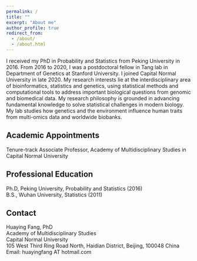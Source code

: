 ```yaml
---
permalink: /
title: ""
excerpt: "About me"
author_profile: true
redirect_from: 
  - /about/
  - /about.html
---
```


I received my PhD in Probability and Statistics from Peking University in 2016. From 2016 to 2020, I was a postdoctoral fellow in Tang lab in Department of Genetics at Stanford University. I joined Capital Normal University in late 2020.  My research interests lie at the interdisciplinary area of bioinformatics, statistics and genetics, using statistical methods and computational tools to address important biological questions from genomic and biomedical data. My research philosophy is grounded in advancing fundamental knowledge to solve statistical challenges in modern biology. My lab studies how genetics and the environment influence human traits from multi-omics data and worldwide biobanks.

## Academic Appointments
Tenure-track Associate Professor, Academy of Multidisciplinary Studies in Capital Normal University

## Professional Education
Ph.D, Peking University, Probability and Statistics (2016)
<br/>
B.S., Wuhan University, Statistics (2011)

## Contact
Huaying Fang, PhD   
Academy of Multidisciplinary Studies   
Capital Normal University   
105 West Third Ring Road North, Haidian District, Beijing, 100048 China   
Email: huayingfang AT hotmail.com
